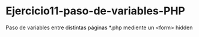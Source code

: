 # Ejercicio11-paso-de-variables-PHP
Paso de variables entre distintas páginas *.php mediente un &lt;form> hidden
